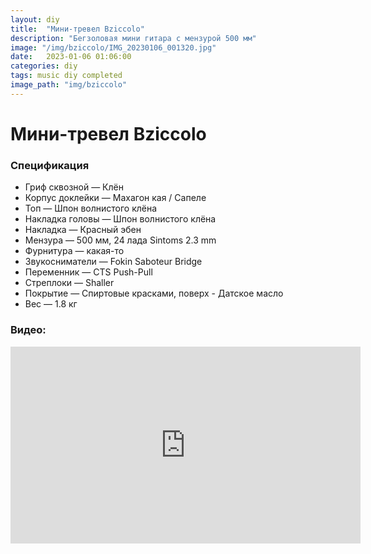 ```yaml
---
layout: diy
title:  "Мини-тревел Bziccolo"
description: "Бегзоловая мини гитара с мензурой 500 мм"
image: "/img/bziccolo/IMG_20230106_001320.jpg"
date:   2023-01-06 01:06:00
categories: diy
tags: music diy completed
image_path: "img/bziccolo"
---
```


# Мини-тревел Bziccolo

### Спецификация

* Гриф сквозной — Клён  
* Корпус доклейки — Махагон кая / Сапеле  
* Топ — Шпон волнистого клёна  
* Накладка головы — Шпон волнистого клёна  
* Накладка — Красный эбен  
* Мензура — 500 мм, 24 лада Sintoms 2.3 mm  
* Фурнитура — какая-то  
* Звукосниматели — Fokin Saboteur Bridge  
* Переменник — CTS Push-Pull  
* Стреплоки — Shaller  
* Покрытие — Спиртовые красками, поверх - Датское масло  
* Вес — 1.8 кг  

### Видео:

<iframe width="560" height="315" src="https://www.youtube-nocookie.com/embed/w_pA__TVCQw" frameborder="0" allow="accelerometer; encrypted-media; gyroscope; picture-in-picture" allowfullscreen></iframe>

<br><br>  